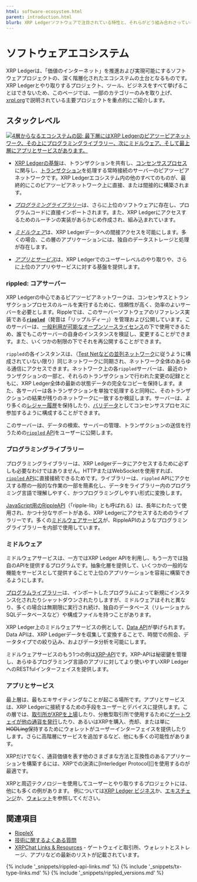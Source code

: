 ```yaml
---
html: software-ecosystem.html
parent: introduction.html
blurb: XRP Ledgerソフトウェアで注目されている特性と、それらがどう組み合わさっているのか大まかに紹介します。
---
```

# ソフトウェアエコシステム

XRP Ledgerは、「価値のインターネット」を推進および実現可能にするソフトウェアプロジェクトの、深く階層化されたエコシステムの土台となるものです。XRP Ledgerとやり取りするプロジェクト、ツール、ビジネスをすべて挙げることはできないため、このページでは、一部のカテゴリーのみを取り上げ、[xrpl.org](https://xrpl.org)で説明されている主要プロジェクトを重点的にご紹介します。

## スタックレベル

[![4層からなるエコシステムの図: 最下層にはXRP Ledgerのピアツーピアネットワーク、その上にプログラミングライブラリー、次にミドルウェア、そして最上層にアプリとサービスがあります。](img/ecosystem.ja.png)](img/ecosystem.ja.png)

- [XRP Ledgerの基盤](#rippled-コアサーバー)は、トランザクションを共有し、[コンセンサスプロセス](consensus.html)に関与し、[トランザクション](transaction-basics.html)を処理する常時接続のサーバーのピアツーピアネットワークです。XRP Ledgerエコシステム内の他のすべてのものが、最終的にこのピアツーピアネットワーク上に直接、または間接的に構築されます。

- [_プログラミングライブラリー_](#プログラミングライブラリー)は、さらに上位のソフトウェアに存在し、プログラムコードに直接インポートされます。また、XRP Ledgerにアクセスするためのルーチンの実装があらかじめ作成され、組み込まれています。

- [_ミドルウェア_](#ミドルウェア)は、XRP Ledgerデータへの間接アクセスを可能にします。多くの場合、この層のアプリケーションには、独自のデータストレージと処理が存在します。

- [_アプリとサービス_](#アプリとサービス)は、XRP Ledgerでのユーザーレベルのやり取りや、さらに上位のアプリやサービスに対する基盤を提供します。


### rippled: コアサーバー

XRP Ledgerの中心であるピアツーピアネットワークは、コンセンサスとトランザクションプロセスのルールを実行するために、信頼性が高く、効率のよいサーバーを必要とします。Rippleでは、このサーバーソフトウェアのリファレンス実装である[**`rippled`**](the-rippled-server.html)（発音は「リップルディー」）を管理および公開しています。このサーバーは、[一般利用が可能なオープンソースライセンス](https://github.com/ripple/rippled/blob/develop/LICENSE.md)の下で使用できるため、誰でもこのサーバーの自身のインスタンスを検証し、変更することができます。また、いくつかの制限の下でそれを再公開することができます。

`rippled`の各インスタンスは、（[Test Netなどの並列ネットワーク](parallel-networks.html)に従うように構成されていない限り）同じネットワークに同期され、ネットワーク全体のあらゆる通信にアクセスできます。ネットワーク上の各`rippled`サーバーは、最近のトランザクションの一部と、それらのトランザクションで行われた変更の記録とともに、XRP Ledger全体の最新の状態データの完全なコピーを保持します。また、各サーバーは各トランザクションを単独で処理すると同時に、そのトランザクションの結果が残りのネットワークに一致するか検証します。サーバーは、より多くの[レジャー履歴](ledger-history.html)を保持したり、[バリデータ](rippled-server-modes.html#バリデータを運用する理由)としてコンセンサスプロセスに参加するように構成することができます。

このサーバーは、データの検索、サーバーの管理、トランザクションの送信を行うための[`rippled` API](rippled-api.html)をユーザーに公開します。

### プログラミングライブラリー

プログラミングライブラリーは、XRP Ledgerデータにアクセスするために必ずしも必要なわけではありません。HTTPまたはWebSocketを使用すれば、[`rippled` API](rippled-api.html)に直接接続できるためです。ライブラリーは、`rippled` APIにアクセスする際の一般的な作業の一部を簡素化し、データをライブラリー内のプログラミング言語で理解しやすく、かつプログラミングしやすい形式に変換します。

[JavaScript用のRippleAPI](get-started-with-rippleapi-for-javascript.html)（「ripple-lib」とも呼ばれる）は、長年にわたって使用され、かつ十分なサポートがある、XRP Ledgerにアクセスするためのライブラリーです。多くの[ミドルウェアサービス](#ミドルウェア)が、RippleAPIのようなプログラミングライブラリーを内部で使用しています。

### ミドルウェア

ミドルウェアサービスは、一方ではXRP Ledger APIを利用し、もう一方では独自のAPIを提供するプログラムです。抽象化層を提供して、いくつかの一般的な機能をサービスとして提供することで上位のアプリケーションを容易に構築できるようにします。

[プログラムライブラリー](#プログラミングライブラリー)は、インポートしたプログラムによって新規にインスタンス化されたりシャットダウンされたりしますが、ミドルウェアはそれと異なり、多くの場合は無期限に実行され続け、独自のデータベース（リレーショナルSQLデータベースなど）や構成ファイルを持つことがあります。

XRP Ledger上のミドルウェアサービスの例として、[Data API](data-api.html)が挙げられます。Data APIは、XRP Ledgerデータを収集して変換することで、時間での照会、データタイプでの絞り込み、およびデータ分析を可能にします。

ミドルウェアサービスのもう1つの例は[XRP-API](xrp-api.html)です。XRP-APIは秘密鍵を管理し、あらゆるプログラミング言語のアプリに対してより使いやすいXRP LedgerへのRESTfulインターフェイスを提供します。


### アプリとサービス

最上層は、最もエキサイティングなことが起こる場所です。アプリとサービスは、XRP Ledgerに接続するための手段をユーザーとデバイスに提供します。この層では、[取引所がXRPを上場](list-xrp-as-an-exchange.html)したり、分散型取引所で使用するために[ゲートウェイが他の通貨を発行](become-an-xrp-ledger-gateway.html)したり、あるいはXRPを購入、売却、または単に<s>HODLing</s>保持するためにウォレットがユーザーインターフェイスを提供したりします。さらに高階層にサービスを追加するなど、他にも多くの可能性があります。

XRPだけでなく、通貨価値を表す他のさまざまな方法と互換性のあるアプリケーションを構築するには、XRPでの決済に[Interledger Protocol][]を使用するのが最適です。

XRPと周辺テクノロジーを使用してユーザーとやり取りするプロジェクトには、他にも多くの例があります。 例については[XRP Ledger ビジネス](businesses.html)か、[エキスチェンジ](exchanges.html)か、[ウォレット](wallets.html)を参照してください。


## 関連項目

- [RippleX](https://ripplex.io/)
- [技術に関するよくある質問](technical-faq.html)
- [XRPChat Links & Resources](https://www.xrpchat.com/links/) - ゲートウェイと取引所、ウォレットとストレージ、アプリなどの最新のリストが記載されています。

<!--{# common link defs #}-->
{% include '_snippets/rippled-api-links.md' %}
{% include '_snippets/tx-type-links.md' %}
{% include '_snippets/rippled_versions.md' %}
